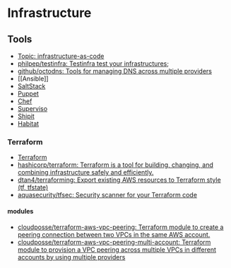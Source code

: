 # Infrastructure

## Tools

- [Topic: infrastructure-as-code](https://github.com/topics/infrastructure-as-code)
- [philpep/testinfra: Testinfra test your infrastructures](https://github.com/philpep/testinfra);
- [github/octodns: Tools for managing DNS across multiple providers](https://github.com/github/octodns)
- [[Ansible]]
- [SaltStack](http://saltstack.com/)
- [Puppet](https://puppet.com/)
- [Chef](https://www.chef.io/chef/)
- [Superviso](http://supervisord.org/)
- [Shipit](https://github.com/shipitjs/shipit)
- [Habitat](https://www.habitat.sh/)

### Terraform

- [Terraform](https://www.terraform.io/)
- [hashicorp/terraform: Terraform is a tool for building, changing, and combining infrastructure safely and efficiently.](https://github.com/hashicorp/terraform)
- [dtan4/terraforming: Export existing AWS resources to Terraform style (tf, tfstate)](https://github.com/dtan4/terraforming)
- [aquasecurity/tfsec: Security scanner for your Terraform code](https://github.com/aquasecurity/tfsec)

#### modules

- [cloudposse/terraform-aws-vpc-peering: Terraform module to create a peering connection between two VPCs in the same AWS account.](https://github.com/cloudposse/terraform-aws-vpc-peering)
- [cloudposse/terraform-aws-vpc-peering-multi-account: Terraform module to provision a VPC peering across multiple VPCs in different accounts by using multiple providers](https://github.com/cloudposse/terraform-aws-vpc-peering-multi-account)
